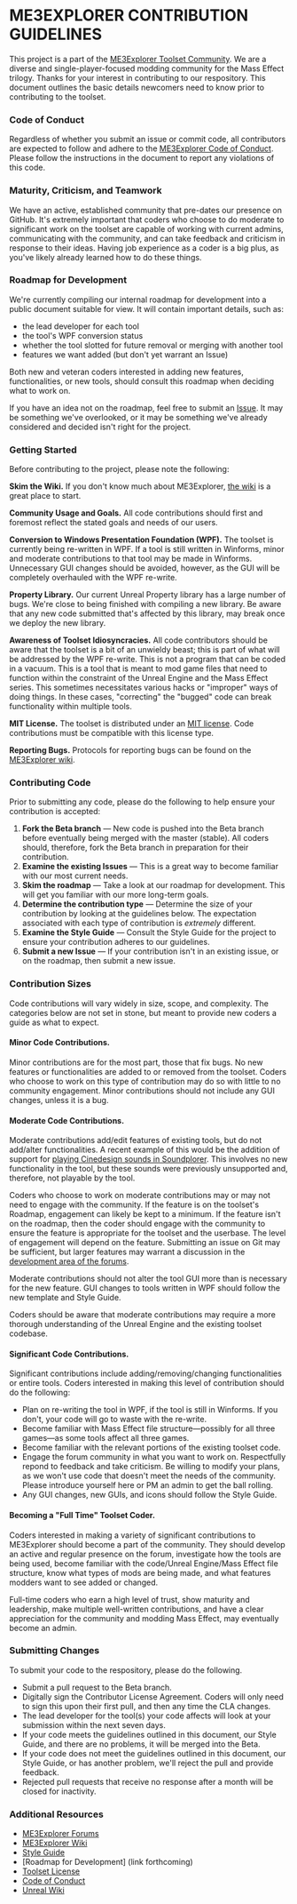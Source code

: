 # ME3EXPLORER CONTRIBUTION GUIDELINES
This project is a part of the [ME3Explorer Toolset Community](http://me3explorer.proboards.com). We are a diverse and single-player-focused modding community for the Mass Effect trilogy. Thanks for your interest in contributing to our respository. This document outlines the basic details newcomers need to know prior to contributing to the toolset.  

### Code of Conduct
Regardless of whether you submit an issue or commit code, all contributors are expected to follow and adhere to the [ME3Explorer Code of Conduct](https://github.com/ME3Explorer/ME3Explorer/blob/Beta/CodeofConduct.md). Please follow the instructions in the document to report any violations of this code.

### Maturity, Criticism, and Teamwork
We have an active, established community that pre-dates our presence on GitHub. It's extremely important that coders who choose to do moderate to significant work on the toolset are capable of working with current admins, communicating with the community, and can take feedback and criticism in response to their ideas. Having job experience as a coder is a big plus, as you've likely already learned how to do these things.

### Roadmap for Development
We're currently compiling our internal roadmap for development into a public document suitable for view. It will contain important details, such as:

* the lead developer for each tool
* the tool's WPF conversion status
* whether the tool slotted for future removal or merging with another tool
* features we want added (but don't yet warrant an Issue)

Both new and veteran coders interested in adding new features, functionalities, or new tools, should consult this roadmap when deciding what to work on.

If you have an idea not on the roadmap, feel free to submit an [Issue](https://github.com/ME3Explorer/ME3Explorer/issues). It may be something we've overlooked, or it may be something we've already considered and decided isn't right for the project.

### Getting Started
Before contributing to the project, please note the following:

__Skim the Wiki.__ If you don't know much about ME3Explorer, [the wiki](http://me3explorer.wikia.com/wiki/ME3Explorer_Wiki) is a great place to start. 

__Community Usage and Goals.__ All code contributions should first and foremost reflect the stated goals and needs of our users.

__Conversion to Windows Presentation Foundation (WPF).__ The toolset is currently being re-written in WPF. If a tool is still written in Winforms, minor and moderate contributions to that tool may be made in Winforms. Unnecessary GUI changes should be avoided, however, as the GUI will be completely overhauled with the WPF re-write.

__Property Library.__ Our current Unreal Property library has a large number of bugs. We're close to being finished with compiling a new library. Be aware that any new code submitted that's affected by this library, may break once we deploy the new library.

__Awareness of Toolset Idiosyncracies.__ All code contributors should be aware that the toolset is a bit of an unwieldy beast; this is part of what will be addressed by the WPF re-write. This is not a program that can be coded in a vacuum. This is a tool that is meant to mod game files that need to function within the constraint of the Unreal Engine and the Mass Effect series. This sometimes necessitates various hacks or "improper" ways of doing things. In these cases, "correcting" the "bugged" code can break functionality within multiple tools.

__MIT License.__ The toolset is distributed under an [MIT license](https://github.com/ME3Explorer/ME3Explorer/blob/Beta/LICENSE). Code contributions must be compatible with this license type.

__Reporting Bugs.__ Protocols for reporting bugs can be found on the [ME3Explorer wiki](http://me3explorer.wikia.com/wiki/Reporting_Bugs).

### Contributing Code
Prior to submitting any code, please do the following to help ensure your contribution is accepted:

1. __Fork the Beta branch__ &mdash; New code is pushed into the Beta branch before eventually being merged with the master (stable). All coders should, therefore, fork the Beta branch in preparation for their contribution.
2. __Examine the existing Issues__ &mdash; This is a great way to become familiar with our most current needs.
3. __Skim the roadmap__ &mdash; Take a look at our roadmap for development. This will get you familiar with our more long-term goals.
4. __Determine the contribution type__ &mdash; Determine the size of your contribution by looking at the guidelines below. The expectation associated with each type of contribution is _extremely_ different.
5. __Examine the Style Guide__ &mdash; Consult the Style Guide for the project to ensure your contribution adheres to our guidelines.
6. __Submit a new Issue__ &mdash; If your contribution isn't in an existing issue, or on the roadmap, then submit a new issue.

### Contribution Sizes
Code contributions will vary widely in size, scope, and complexity. The categories below are not set in stone, but meant to provide new coders a guide as what to expect.

#### Minor Code Contributions.
Minor contributions are for the most part, those that fix bugs. No new features or functionalities are added to or removed from the toolset. Coders who choose to work on this type of contribution may do so with little to no community engagement. Minor contributions should not include any GUI changes, unless it is a bug.

#### Moderate Code Contributions.
Moderate contributions add/edit features of existing tools, but do not add/alter functionalities. A recent example of this would be the addition of support for [playing Cinedesign sounds in Soundplorer](https://github.com/ME3Explorer/ME3Explorer/issues/385). This involves no new functionality in the tool, but these sounds were previously unsupported and, therefore, not playable by the tool.

Coders who choose to work on moderate contributions may or may not need to engage with the community. If the feature is on the toolset's Roadmap, engagement can likely be kept to a minimum. If the feature isn't on the roadmap, then the coder should engage with the community to ensure the feature is appropriate for the toolset and the userbase. The level of engagement will depend on the feature. Submitting an issue on Git may be sufficient, but larger features may warrant a discussion in the [development area of the forums](http://me3explorer.proboards.com/board/6/toolset-development). 

Moderate contributions should not alter the tool GUI more than is necessary for the new feature. GUI changes to tools written in WPF should follow the new template and Style Guide.

Coders should be aware that moderate contributions may require a more thorough understanding of the Unreal Engine and the existing toolset codebase.

#### Significant Code Contributions.
Significant contributions include adding/removing/changing functionalities or entire tools. Coders interested in making this level of contribution should do the following:

* Plan on re-writing the tool in WPF, if the tool is still in Winforms. If you don't, your code will go to waste with the re-write.
* Become familiar with Mass Effect file structure&mdash;possibly for all three games&mdash;as some tools affect all three games.
* Become familiar with the relevant portions of the existing toolset code.
* Engage the forum community in what you want to work on. Respectfully repond to feedback and take criticism. Be willing to modify your plans, as we won't use code that doesn't meet the needs of the community. Please introduce yourself here or PM an admin to get the ball rolling.
* Any GUI changes, new GUIs, and icons should follow the Style Guide.

#### Becoming a "Full Time" Toolset Coder.
Coders interested in making a variety of significant contributions to ME3Explorer should become a part of the community. They should develop an active and regular presence on the forum, investigate how the tools are being used, become familiar with the code/Unreal Engine/Mass Effect file structure, know what types of mods are being made, and what features modders want to see added or changed.

Full-time coders who earn a high level of trust, show maturity and leadership, make multiple well-written contributions, and have a clear appreciation for the community and modding Mass Effect, may eventually become an admin.

### Submitting Changes
To submit your code to the respository, please do the following.

* Submit a pull request to the Beta branch.
* Digitally sign the Contributor License Agreement. Coders will only need to sign this upon their first pull, and then any time the CLA changes. 
* The lead developer for the tool(s) your code affects will look at your submission within the next seven days.
* If your code meets the guidelines outlined in this document, our Style Guide, and there are no problems, it will be merged into the Beta.
* If your code does not meet the guidelines outlined in this document, our Style Guide, or has another problem, we'll reject the pull and provide feedback.
* Rejected pull requests that receive no response after a month will be closed for inactivity.

### Additional Resources
* [ME3Explorer Forums](http://me3explorer.proboards.com/)
* [ME3Explorer Wiki](http://me3explorer.wikia.com/wiki/ME3Explorer_Wiki)
* [Style Guide](https://github.com/ME3Explorer/ME3Explorer/blob/Beta/STYLEGUIDE.md)
* [Roadmap for Development] (link forthcoming)
* [Toolset License](https://github.com/ME3Explorer/ME3Explorer/blob/Beta/LICENSE)
* [Code of Conduct](https://github.com/ME3Explorer/ME3Explorer/blob/Beta/CodeofConduct.md)
* [Unreal Wiki](https://docs.unrealengine.com/udk/Three/WebHome.html)
